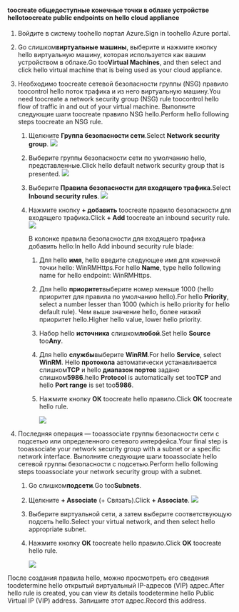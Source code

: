 #### <a name="toocreate-public-endpoints-on-hello-cloud-appliance"></a><span data-ttu-id="0a0b1-101">toocreate общедоступные конечные точки в облаке устройстве hello</span><span class="sxs-lookup"><span data-stu-id="0a0b1-101">toocreate public endpoints on hello cloud appliance</span></span>

1. <span data-ttu-id="0a0b1-102">Войдите в систему toohello портал Azure.</span><span class="sxs-lookup"><span data-stu-id="0a0b1-102">Sign in toohello Azure portal.</span></span>
2. <span data-ttu-id="0a0b1-103">Go слишком**виртуальные машины**, выберите и нажмите кнопку hello виртуальную машину, которая используется как вашим устройством в облаке.</span><span class="sxs-lookup"><span data-stu-id="0a0b1-103">Go too**Virtual Machines**, and then select and click hello virtual machine that is being used as your cloud appliance.</span></span>
    
3. <span data-ttu-id="0a0b1-104">Необходимо toocreate сетевой безопасности группы (NSG) правило toocontrol hello поток трафика и из него виртуальную машину.</span><span class="sxs-lookup"><span data-stu-id="0a0b1-104">You need toocreate a network security group (NSG) rule toocontrol hello flow of traffic in and out of your virtual machine.</span></span> <span data-ttu-id="0a0b1-105">Выполните следующие шаги toocreate правило NSG hello.</span><span class="sxs-lookup"><span data-stu-id="0a0b1-105">Perform hello following steps toocreate an NSG rule.</span></span>
    1. <span data-ttu-id="0a0b1-106">Щелкните **Группа безопасности сети**.</span><span class="sxs-lookup"><span data-stu-id="0a0b1-106">Select **Network security group**.</span></span>
        ![](./media/storsimple-8000-create-public-endpoints-cloud-appliance/sca-create-public-endpt1.png)

    2. <span data-ttu-id="0a0b1-107">Выберите группы безопасности сети по умолчанию hello, представленные.</span><span class="sxs-lookup"><span data-stu-id="0a0b1-107">Click hello default network security group that is presented.</span></span>
        ![](./media/storsimple-8000-create-public-endpoints-cloud-appliance/sca-create-public-endpt2.png)

    3. <span data-ttu-id="0a0b1-108">Выберите **Правила безопасности для входящего трафика**.</span><span class="sxs-lookup"><span data-stu-id="0a0b1-108">Select **Inbound security rules**.</span></span>
        ![](./media/storsimple-8000-create-public-endpoints-cloud-appliance/sca-create-public-endpt3.png)

    4. <span data-ttu-id="0a0b1-109">Нажмите кнопку **+ добавить** toocreate правило безопасности для входящего трафика.</span><span class="sxs-lookup"><span data-stu-id="0a0b1-109">Click **+ Add** toocreate an inbound security rule.</span></span>
        ![](./media/storsimple-8000-create-public-endpoints-cloud-appliance/sca-create-public-endpt4.png)

        <span data-ttu-id="0a0b1-110">В колонке правила безопасности для входящего трафика добавить hello:</span><span class="sxs-lookup"><span data-stu-id="0a0b1-110">In hello Add inbound security rule blade:</span></span>

        1. <span data-ttu-id="0a0b1-111">Для hello **имя**, hello введите следующее имя для конечной точки hello: WinRMHttps.</span><span class="sxs-lookup"><span data-stu-id="0a0b1-111">For hello **Name**, type hello following name for hello endpoint: WinRMHttps.</span></span>
        
        2. <span data-ttu-id="0a0b1-112">Для hello **приоритет**выберите номер меньше 1000 (hello приоритет для правила по умолчанию hello).</span><span class="sxs-lookup"><span data-stu-id="0a0b1-112">For hello **Priority**, select a number lesser than 1000 (which is hello priority for hello default rule).</span></span> <span data-ttu-id="0a0b1-113">Чем выше значение hello, более низкий приоритет hello.</span><span class="sxs-lookup"><span data-stu-id="0a0b1-113">Higher hello value, lower hello priority.</span></span>

        3. <span data-ttu-id="0a0b1-114">Набор hello **источника** слишком**любой**.</span><span class="sxs-lookup"><span data-stu-id="0a0b1-114">Set hello **Source** too**Any**.</span></span>

        4. <span data-ttu-id="0a0b1-115">Для hello **службы**выберите **WinRM**.</span><span class="sxs-lookup"><span data-stu-id="0a0b1-115">For hello **Service**, select **WinRM**.</span></span> <span data-ttu-id="0a0b1-116">Hello **протокола** автоматически устанавливается слишком**TCP** и hello **диапазон портов** задано слишком**5986**.</span><span class="sxs-lookup"><span data-stu-id="0a0b1-116">hello **Protocol** is automatically set too**TCP** and hello **Port range** is set too**5986**.</span></span>

        5. <span data-ttu-id="0a0b1-117">Нажмите кнопку **ОК** toocreate hello правило.</span><span class="sxs-lookup"><span data-stu-id="0a0b1-117">Click **OK** toocreate hello rule.</span></span>

            ![](./media/storsimple-8000-create-public-endpoints-cloud-appliance/sca-create-public-endpt5.png)

4. <span data-ttu-id="0a0b1-118">Последняя операция — tooassociate группы безопасности сети с подсетью или определенного сетевого интерфейса.</span><span class="sxs-lookup"><span data-stu-id="0a0b1-118">Your final step is tooassociate your network security group with a subnet or a specific network interface.</span></span> <span data-ttu-id="0a0b1-119">Выполните следующие шаги tooassociate hello сетевой группы безопасности с подсетью.</span><span class="sxs-lookup"><span data-stu-id="0a0b1-119">Perform hello following steps tooassociate your network security group with a subnet.</span></span>
    1. <span data-ttu-id="0a0b1-120">Go слишком**подсети**.</span><span class="sxs-lookup"><span data-stu-id="0a0b1-120">Go too**Subnets**.</span></span>
    2. <span data-ttu-id="0a0b1-121">Щелкните **+ Associate** (+ Связать).</span><span class="sxs-lookup"><span data-stu-id="0a0b1-121">Click **+ Associate**.</span></span>
        ![](./media/storsimple-8000-create-public-endpoints-cloud-appliance/sca-create-public-endpt7.png)

    3. <span data-ttu-id="0a0b1-122">Выберите виртуальной сети, а затем выберите соответствующую подсеть hello.</span><span class="sxs-lookup"><span data-stu-id="0a0b1-122">Select your virtual network, and then select hello appropriate subnet.</span></span>
    4. <span data-ttu-id="0a0b1-123">Нажмите кнопку **ОК** toocreate hello правило.</span><span class="sxs-lookup"><span data-stu-id="0a0b1-123">Click **OK** toocreate hello rule.</span></span>

        ![](./media/storsimple-8000-create-public-endpoints-cloud-appliance/sca-create-public-endpt11.png)

<span data-ttu-id="0a0b1-124">После создания правила hello, можно просмотреть его сведения toodetermine hello открытый виртуальный IP-адресов (VIP) адрес.</span><span class="sxs-lookup"><span data-stu-id="0a0b1-124">After hello rule is created, you can view its details toodetermine hello Public Virtual IP (VIP) address.</span></span> <span data-ttu-id="0a0b1-125">Запишите этот адрес.</span><span class="sxs-lookup"><span data-stu-id="0a0b1-125">Record this address.</span></span>


